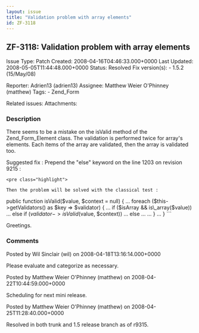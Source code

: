 ```yaml
---
layout: issue
title: "Validation problem with array elements"
id: ZF-3118
---
```


ZF-3118: Validation problem with array elements
-----------------------------------------------

 Issue Type: Patch Created: 2008-04-16T04:46:33.000+0000 Last Updated: 2008-05-05T11:44:48.000+0000 Status: Resolved Fix version(s): - 1.5.2 (15/May/08)
 
 Reporter:  Adrien13 (adrien13)  Assignee:  Matthew Weier O'Phinney (matthew)  Tags: - Zend\_Form
 
 Related issues: 
 Attachments: 
### Description

There seems to be a mistake on the isValid method of the Zend\_Form\_Element class. The validation is performed twice for array's elements. Each items of the array are validated, then the array is validated too.

Suggested fix : Prepend the "else" keyword on the line 1203 on revision 9215 :

 
    <pre class="highlight">
    
    Then the problem will be solved with the classical test :


public function isValid($value, $context = null) { ... foreach ($this->getValidators() as $key => $validator) { ... if ($isArray && is\_array($value)) ... else if ($validator->isValid($value, $context)) ... else ... ... } ... } ```

Greetings.

 

 

### Comments

Posted by Wil Sinclair (wil) on 2008-04-18T13:16:14.000+0000

Please evaluate and categorize as necessary.

 

 

Posted by Matthew Weier O'Phinney (matthew) on 2008-04-22T10:44:59.000+0000

Scheduling for next mini release.

 

 

Posted by Matthew Weier O'Phinney (matthew) on 2008-04-25T11:28:40.000+0000

Resolved in both trunk and 1.5 release branch as of r9315.

 

 